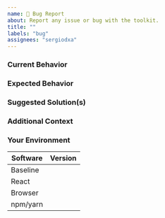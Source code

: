 ```yaml
---
name: 🐞 Bug Report
about: Report any issue or bug with the toolkit.
title: ""
labels: "bug"
assignees: "sergiodxa"
---
```


### Current Behavior

<!-- If applicable, add screenshots/code to help explain your problem. -->

### Expected Behavior

<!-- A clear and concise description of what you expected to happen. -->

### Suggested Solution(s)

<!-- How could we solve this bug? What changes would need to be made? -->

### Additional Context

<!-- Add any other context about the problem here.  -->

### Your Environment

<!-- PLEASE FILL THIS OUT -->

| Software | Version |
| -------- | ------- |
| Baseline |         |
| React    |         |
| Browser  |         |
| npm/yarn |         |
